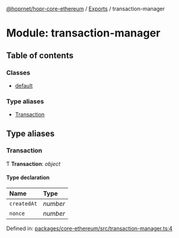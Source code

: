 [@hoprnet/hopr-core-ethereum](../README.md) / [Exports](../modules.md) / transaction-manager

# Module: transaction-manager

## Table of contents

### Classes

- [default](../classes/transaction_manager.default.md)

### Type aliases

- [Transaction](transaction_manager.md#transaction)

## Type aliases

### Transaction

Ƭ **Transaction**: *object*

#### Type declaration

| Name | Type |
| :------ | :------ |
| `createdAt` | *number* |
| `nonce` | *number* |

Defined in: [packages/core-ethereum/src/transaction-manager.ts:4](https://github.com/hoprnet/hoprnet/blob/448a47a/packages/core-ethereum/src/transaction-manager.ts#L4)
